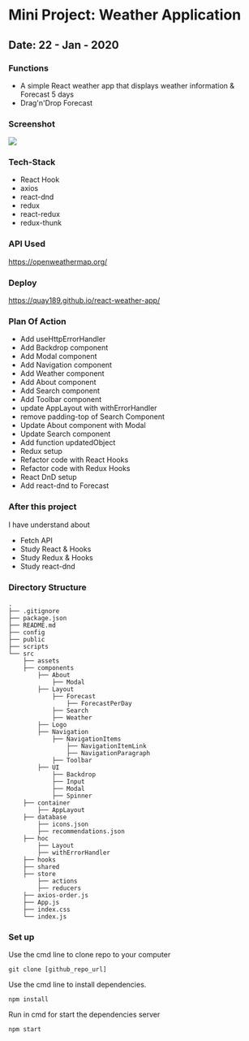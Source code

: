 # Mini Project: Weather Application

## Date: 22 - Jan - 2020

### Functions

- A simple React weather app that displays weather information & Forecast 5 days
- Drag'n'Drop Forecast

### Screenshot

<img src="https://i.imgur.com/taskkve.png" />

### Tech-Stack
- React Hook
- axios
- react-dnd
- redux
- react-redux
- redux-thunk

### API Used

https://openweathermap.org/

### Deploy

https://quay189.github.io/react-weather-app/

### Plan Of Action
- Add useHttpErrorHandler
- Add Backdrop component
- Add Modal component
- Add Navigation component
- Add Weather component
- Add About component
- Add Search component
- Add Toolbar component
- update AppLayout with withErrorHandler
- remove padding-top of Search Component
- Update About component with Modal
- Update Search component
- Add function updatedObject
- Redux setup
- Refactor code with React Hooks
- Refactor code with Redux Hooks
- React DnD setup
- Add react-dnd to Forecast

### After this project
I have understand about
- Fetch API
- Study React & Hooks
- Study Redux & Hooks
- Study react-dnd

### Directory Structure
```
.
├── .gitignore
├── package.json
├── README.md
├── config
├── public
├── scripts
└── src
    ├── assets
    ├── components
        ├── About
            ├── Modal
        ├── Layout
            ├── Forecast
                ├── ForecastPerDay
            ├── Search
            ├── Weather
        ├── Logo
        ├── Navigation
            ├── NavigationItems
                ├── NavigationItemLink
                ├── NavigationParagraph
            ├── Toolbar
        ├── UI
            ├── Backdrop
            ├── Input
            ├── Modal
            ├── Spinner
    ├── container
        ├── AppLayout
    ├── database
        ├── icons.json
        ├── recommendations.json
    ├── hoc
        ├── Layout
        ├── withErrorHandler
    ├── hooks
    ├── shared
    ├── store
        ├── actions
        ├── reducers
    ├── axios-order.js
    ├── App.js
    ├── index.css
    └── index.js
``` 
### Set up
Use the cmd line to clone repo to your computer
```
git clone [github_repo_url]
```
Use the cmd line to install dependencies.
```
npm install
```
Run in cmd for start the dependencies server
```
npm start
```
